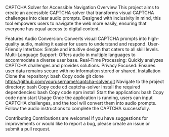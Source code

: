 CAPTCHA Solver for Accessible Navigation
Overview
This project aims to create an accessible CAPTCHA solver that transforms visual CAPTCHA challenges into clear audio prompts. Designed with inclusivity in mind, this tool empowers users to navigate the web more easily, ensuring that everyone has equal access to digital content.

Features
Audio Conversion: Converts visual CAPTCHA prompts into high-quality audio, making it easier for users to understand and respond.
User-Friendly Interface: Simple and intuitive design that caters to all skill levels.
Multi-Language Support: Offers audio in multiple languages to accommodate a diverse user base.
Real-Time Processing: Quickly analyzes CAPTCHA challenges and provides solutions.
Privacy Focused: Ensures user data remains secure with no information stored or shared.
Installation
Clone the repository:
bash
Copy code
git clone https://github.com/yourusername/captcha-solver.git
Navigate to the project directory:
bash
Copy code
cd captcha-solver
Install the required dependencies:
bash
Copy code
npm install
Start the application:
bash
Copy code
npm start
Usage
Once the application is running, users can input CAPTCHA challenges, and the tool will convert them into audio prompts. Follow the audio instructions to complete the CAPTCHA successfully.

Contributing
Contributions are welcome! If you have suggestions for improvements or would like to report a bug, please create an issue or submit a pull request.
